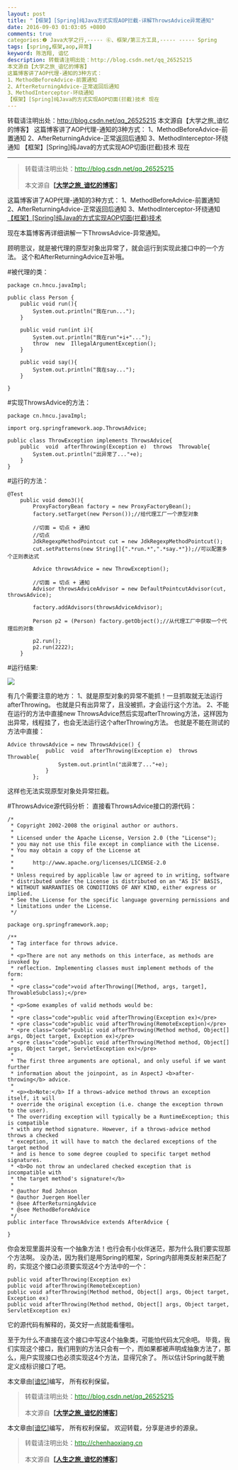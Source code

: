 ```yaml
---
layout: post
title: "【框架】[Spring]纯Java方式实现AOP拦截-详解ThrowsAdvice异常通知"
date: 2016-09-03 01:03:05 +0800
comments: true
categories:❷ Java大学之行,----- ⑥、框架/第三方工具,----- ----- Spring
tags: [spring,框架,aop,异常]
keyword: 陈浩翔, 谙忆
description: 转载请注明出处：http://blog.csdn.net/qq_26525215
本文源自【大学之旅_谙忆的博客】
这篇博客讲了AOP代理-通知的3种方式： 
1、MethodBeforeAdvice-前置通知 
2、AfterReturningAdvice-正常返回后通知 
3、MethodInterceptor-环绕通知 
【框架】[Spring]纯Java的方式实现AOP切面(拦截)技术 现在 
---
```



转载请注明出处：http://blog.csdn.net/qq_26525215
本文源自【大学之旅_谙忆的博客】
这篇博客讲了AOP代理-通知的3种方式： 
1、MethodBeforeAdvice-前置通知 
2、AfterReturningAdvice-正常返回后通知 
3、MethodInterceptor-环绕通知 
【框架】[Spring]纯Java的方式实现AOP切面(拦截)技术 现在
<!-- more -->
----------

<blockquote cite='陈浩翔'>
<p background-color='#D3D3D3'>转载请注明出处：<a href='http://blog.csdn.net/qq_26525215'><font color="green">http://blog.csdn.net/qq_26525215</font></a><br><br>
本文源自<strong>【<a href='http://blog.csdn.net/qq_26525215' target='_blank'>大学之旅_谙忆的博客</a>】</strong></p>
</blockquote>

这篇博客讲了AOP代理-通知的3种方式：
1、MethodBeforeAdvice-前置通知
2、AfterReturningAdvice-正常返回后通知
3、MethodInterceptor-环绕通知
<a href="http://blog.csdn.net/qq_26525215/article/details/52400791">【框架】[Spring]纯Java的方式实现AOP切面(拦截)技术 </a>

现在本篇博客再详细讲解一下ThrowsAdvice-异常通知。

顾明思议，就是被代理的原型对象出异常了，就会运行到实现此接口中的一个方法。
这个和AfterReturningAdvice互补哦。

#被代理的类：

```
package cn.hncu.javaImpl;

public class Person {
	public void run(){
		System.out.println("我在run...");
	}
	
	public void run(int i){
		System.out.println("我在run"+i+"...");
		throw  new  IllegalArgumentException();  
	}
	
	public void say(){
		System.out.println("我在say...");
	}
	
}

```

#实现ThrowsAdvice的方法：

```
package cn.hncu.javaImpl;

import org.springframework.aop.ThrowsAdvice;

public class ThrowException implements ThrowsAdvice{
	public  void  afterThrowing(Exception e)  throws  Throwable{  
        System.out.println("出异常了..."+e);
    }
}
```

#运行的方法：

```
@Test
	public void demo3(){
		ProxyFactoryBean factory = new ProxyFactoryBean();
		factory.setTarget(new Person());//给代理工厂一个原型对象
		
		//切面 = 切点 + 通知
		//切点
		JdkRegexpMethodPointcut cut = new JdkRegexpMethodPointcut();
		cut.setPatterns(new String[]{".*run.*",".*say.*"});//可以配置多个正则表达式
		
		Advice throwsAdvice = new ThrowException();

		//切面 = 切点 + 通知
		Advisor throwsAdviceAdvisor = new DefaultPointcutAdvisor(cut, throwsAdvice);
		
		factory.addAdvisors(throwsAdviceAdvisor);
		
		Person p2 = (Person) factory.getObject();//从代理工厂中获取一个代理后的对象
		
		p2.run();
		p2.run(2222);
	}
```

#运行结果:

![](http://img.blog.csdn.net/20160903004935052)

有几个需要注意的地方：
1、就是原型对象的异常不能抓！一旦抓取就无法运行afterThrowing。
也就是只有出异常了，且没被抓，才会运行这个方法。
2、不能在运行的方法中直接new ThrowsAdvice然后实现afterThrowing方法，这样因为出异常，线程挂了，也会无法运行这个afterThrowing方法。
也就是不能在测试的方法中直接：
```
Advice throwsAdvice = new ThrowsAdvice() {
			public  void  afterThrowing(Exception e)  throws  Throwable{  
		        System.out.println("出异常了..."+e);
		    }
		};
```
这样也无法实现原型对象处异常拦截。

#ThrowsAdvice源代码分析：
直接看ThrowsAdvice接口的源代码：

```
/*
 * Copyright 2002-2008 the original author or authors.
 *
 * Licensed under the Apache License, Version 2.0 (the "License");
 * you may not use this file except in compliance with the License.
 * You may obtain a copy of the License at
 *
 *      http://www.apache.org/licenses/LICENSE-2.0
 *
 * Unless required by applicable law or agreed to in writing, software
 * distributed under the License is distributed on an "AS IS" BASIS,
 * WITHOUT WARRANTIES OR CONDITIONS OF ANY KIND, either express or implied.
 * See the License for the specific language governing permissions and
 * limitations under the License.
 */

package org.springframework.aop;

/**
 * Tag interface for throws advice.
 *
 * <p>There are not any methods on this interface, as methods are invoked by
 * reflection. Implementing classes must implement methods of the form:
 *
 * <pre class="code">void afterThrowing([Method, args, target], ThrowableSubclass);</pre>
 *
 * <p>Some examples of valid methods would be:
 *
 * <pre class="code">public void afterThrowing(Exception ex)</pre>
 * <pre class="code">public void afterThrowing(RemoteException)</pre>
 * <pre class="code">public void afterThrowing(Method method, Object[] args, Object target, Exception ex)</pre>
 * <pre class="code">public void afterThrowing(Method method, Object[] args, Object target, ServletException ex)</pre>
 *
 * The first three arguments are optional, and only useful if we want further
 * information about the joinpoint, as in AspectJ <b>after-throwing</b> advice.
 *
 * <p><b>Note:</b> If a throws-advice method throws an exception itself, it will
 * override the original exception (i.e. change the exception thrown to the user).
 * The overriding exception will typically be a RuntimeException; this is compatible
 * with any method signature. However, if a throws-advice method throws a checked
 * exception, it will have to match the declared exceptions of the target method
 * and is hence to some degree coupled to specific target method signatures.
 * <b>Do not throw an undeclared checked exception that is incompatible with
 * the target method's signature!</b>
 *
 * @author Rod Johnson
 * @author Juergen Hoeller
 * @see AfterReturningAdvice
 * @see MethodBeforeAdvice
 */
public interface ThrowsAdvice extends AfterAdvice {

}

```

你会发现里面并没有一个抽象方法！也行会有小伙伴迷茫，那为什么我们要实现那个方法啊。
没办法，因为我们是用Spring的框架，Spring内部用类反射来匹配了的，实现这个接口必须要实现这4个方法中的一个：


```
public void afterThrowing(Exception ex)
public void afterThrowing(RemoteException)
public void afterThrowing(Method method, Object[] args, Object target, Exception ex)
public void afterThrowing(Method method, Object[] args, Object target, ServletException ex)
```
它的源代码有解释的，英文好一点就能看懂啦。

至于为什么不直接在这个接口中写这4个抽象类，可能怕代码太冗余吧。
毕竟，我们实现这个接口，我们用到的方法只会有一个，而如果都被声明成抽象方法了，那么，用户实现接口也必须实现这4个方法，显得冗余了。
所以估计Spring就干脆定义成标识接口了吧。


本文章由<a href="https://chenhaoxiang.github.io/">[谙忆]</a>编写， 所有权利保留。 
<blockquote cite='陈浩翔'>
<p background-color='#D3D3D3'>转载请注明出处：<a href='http://blog.csdn.net/qq_26525215'><font color="green">http://blog.csdn.net/qq_26525215</font></a><br><br>
本文源自<strong>【<a href='http://blog.csdn.net/qq_26525215' target='_blank'>大学之旅_谙忆的博客</a>】</strong></p>
</blockquote>


本文章由<a href="http://chenhaoxiang.cn/">[谙忆]</a>编写， 所有权利保留。 
欢迎转载，分享是进步的源泉。
<blockquote cite='陈浩翔'>
<p background-color='#D3D3D3'>转载请注明出处：<a href='http://chenhaoxiang.cn'><font color="green">http://chenhaoxiang.cn</font></a><br><br>
本文源自<strong>【<a href='http://chenhaoxiang.cn' target='_blank'>人生之旅_谙忆的博客</a>】</strong></p>
</blockquote>
